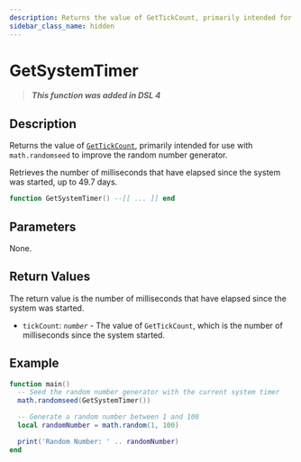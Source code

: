 ```yaml
---
description: Returns the value of GetTickCount, primarily intended for use with math.randomseed to improve the random number generator.
sidebar_class_name: hidden
---
```


# GetSystemTimer

> **_This function was added in DSL 4_**

## Description

Returns the value of [`GetTickCount`](https://learn.microsoft.com/en-us/windows/win32/api/sysinfoapi/nf-sysinfoapi-gettickcount), primarily intended for use with `math.randomseed` to improve the random number generator.

Retrieves the number of milliseconds that have elapsed since the system was started, up to 49.7 days.

```lua
function GetSystemTimer() --[[ ... ]] end
```

## Parameters

None.

## Return Values

The return value is the number of milliseconds that have elapsed since the system was started.

- `tickCount`: _`number`_ - The value of `GetTickCount`, which is the number of milliseconds since the system started.

## Example

```lua
function main()
  -- Seed the random number generator with the current system timer
  math.randomseed(GetSystemTimer())

  -- Generate a random number between 1 and 100
  local randomNumber = math.random(1, 100)

  print('Random Number: ' .. randomNumber)
end
```
